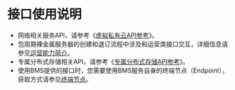 # 接口使用说明<a name="ZH-CN_TOPIC_0131668048"></a>

-   网络相关服务API，请参考《[虚拟私有云API参考](https://support.huaweicloud.com/api-vpc/zh-cn_topic_0050065465.html)》。
-   包周期裸金属服务器的创建和退订流程中涉及和运营类接口交互，详细信息请参见[运营能力简介](https://support.huaweicloud.com/api-oce/zh-cn_topic_0075195195.html)。
-   专属分布式存储相关API，请参考《[专属分布式存储API参考](https://support.huaweicloud.com/api-dss/zh-cn_topic_0127128779.html)》。
-   使用BMS提供的接口时，您需要使用BMS服务自身的终端节点（Endpoint），获取方式请参见[终端节点](终端节点.md)。

